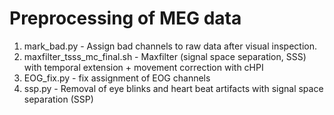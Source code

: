 # Preprocessing of MEG data

1. mark_bad.py - Assign bad channels to raw data after visual inspection.
1. maxfilter_tsss_mc_final.sh - Maxfilter (signal space separation, SSS) with temporal extension + movement correction with cHPI
1. EOG_fix.py - fix assignment of EOG channels
1. ssp.py - Removal of eye blinks and heart beat artifacts with signal space separation (SSP)
